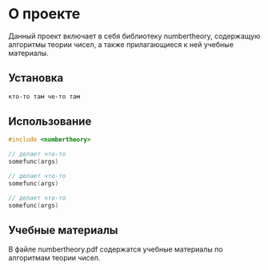 # О проекте

Данный проект включает в себя библиотеку numbertheory, содержащую алгоритмы теории чисел, а также прилагающиеся к ней учебные материалы.

## Установка

```bash
кто-то там че-то там
```

## Использование

```c
#include <numbertheory>

// делает что-то
somefunc(args)

// делает что-то
somefunc(args)

// делает что-то
somefunc(args)
```

## Учебные материалы

В файле numbertheory.pdf содержатся учебные материалы по алгоритмам теории чисел.
